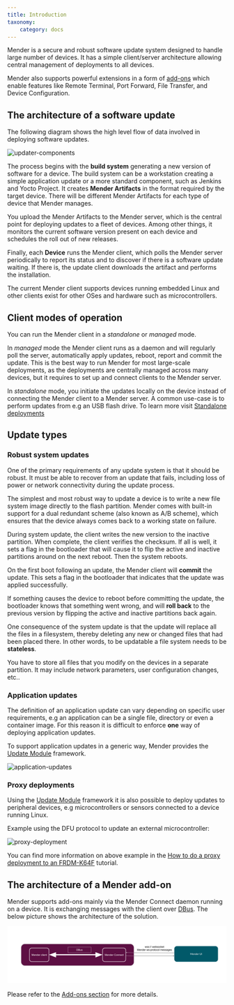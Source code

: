 ```yaml
---
title: Introduction
taxonomy:
    category: docs
---
```


Mender is a secure and robust software update system designed to handle
large number of devices. It has a simple client/server
architecture allowing central management of deployments to all devices.

Mender also supports powerful extensions in a form of
[add-ons](../../09.Add-ons/00.Overview/docs.md) which 
enable features like Remote Terminal, Port Forward, File Transfer,
and Device Configuration.

## The architecture of a software update

The following diagram shows the high level flow of data involved in deploying
software updates.

![updater-components](updater-components.png)

The process begins with the **build system** generating a new version of
software for a device. The build system can be a workstation creating a simple
application update or a more standard component, such as Jenkins and Yocto
Project. It creates **Mender Artifacts** in the format required by the target
device. There will be different Mender Artifacts for each type of device that
Mender manages.

You upload the Mender Artifacts to the Mender server, which is the central point
for deploying updates to a fleet of devices. Among other things, it monitors the
current software version present on each device and schedules the roll out of
new releases.

Finally, each **Device** runs the Mender client, which polls the Mender server
periodically to report its status and to discover if there is a software update
waiting. If there is, the update client downloads the artifact and performs the
installation.

The current Mender client supports devices running embedded Linux and other
clients exist for other OSes and hardware such as microcontrollers.


## Client modes of operation

You can run the Mender client in a _standalone_ or _managed_ mode.

In _managed_ mode the Mender client runs as a daemon and will regularly poll the
server, automatically apply updates, reboot, report and commit the update. This
is the best way to run Mender for most large-scale deployments, as the
deployments are centrally managed across many devices, but it requires to set up
and connect clients to the Mender server.

In _standalone_ mode, you initiate the updates locally on the device instead of
connecting the Mender client to a Mender server. A common use-case is to perform
updates from e.g an USB flash drive. To learn more visit
[Standalone deployments](../../06.Artifact-creation/06.Standalone-deployment/docs.md)


## Update types

###  Robust system updates

One of the primary requirements of any update system is that it should be robust.
It must be able to recover from an update that fails, including loss of power
or network connectivity during the update process.

The simplest and most robust way to update a device is to write a new file
system image directly to the flash partition. Mender comes with built-in support
for  a dual redundant scheme (also known as A/B scheme), which ensures that the
device always comes back to a working state on failure.

During system update, the client writes the new version to the inactive
partition. When complete, the client verifies the checksum. If all is well, it
sets a flag in the bootloader that will cause it to flip the active and inactive
partitions around on the next reboot. Then the system reboots.

On the first boot following an update, the Mender client will **commit** the
update. This sets a flag in the bootloader that indicates that the update was
applied successfully.

If something causes the device to reboot before committing the update, the
bootloader knows that something went wrong, and will **roll back** to the
previous version by flipping the active and inactive partitions back again.

One consequence of the system update is that the update will replace all the
files in a filesystem, thereby deleting any new or changed files that had been
placed there. In other words, to be updatable a file system needs to be
**stateless**.

You have to store all files that you modify on the devices in a separate
partition. It may include network parameters, user configuration changes, etc..


### Application updates

The definition of an application update can vary depending on specific user
requirements, e.g an application can be a single file, directory or even a
container image. For this reason it is difficult to enforce **one** way of
deploying application updates.

To support application updates in a generic way, Mender provides the [Update Module](../../06.Artifact-creation/08.Create-a-custom-Update-Module/docs.md) framework.

![application-updates](application-updates.png)


### Proxy deployments

Using the [Update Module](../../06.Artifact-creation/08.Create-a-custom-Update-Module/docs.md) framework
it is also possible to deploy updates to peripheral devices, e.g
microcontrollers or sensors connected to a device running Linux.

Example using the DFU protocol to update an external microcontroller:

![proxy-deployment](proxy-deployment.png)

You can find more information on above example in the
[How to do a proxy deployment to an FRDM-K64F](https://hub.mender.io/t/how-to-do-a-proxy-deployment-to-an-frdm-k64f-device-connected-to-a-raspberry-pi-3/1619?target=_blank) tutorial.


## The architecture of a Mender add-on

Mender supports add-ons mainly via the Mender Connect daemon running on a device.
It is exchanging messages with the client over [DBus](https://dbus.freedesktop.org/doc/api/html/).
The below picture shows the architecture of the solution.

![addon-architecture](addon-architecture-device.png)

Please refer to the [Add-ons section](../../09.Add-ons/00.Overview/docs.md) for more details.
